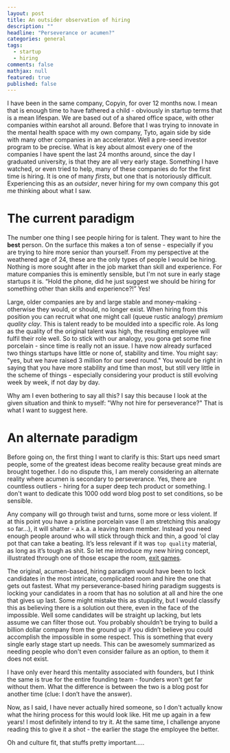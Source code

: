 ```yaml
---
layout: post
title: An outsider observation of hiring
description: ""
headline: "Perseverance or acumen?"
categories: general
tags:
  - startup
  - hiring
comments: false
mathjax: null
featured: true
published: false
---
```


I have been in the same company, Copyin, for over 12 months now. I mean that is enough time to have fathered a child - obviously in startup terms that is a mean lifespan. We are based out of a shared office space, with other companies within earshot all around. Before that I was trying to innovate in the mental health space with my own company, Tyto, again side by side with many other companies in an accelerator. Well a pre-seed investor program to be precise. What is key about almost every one of the companies I have spent the last 24 months around, since the day I graduated university, is that they are all very early stage. Something I have watched, or even tried to help, many of these companies do for the first time is hiring. It is one of many _firsts_, but one that is notoriously difficult. Experiencing this as an _outsider_, never hiring for my own company this got me thinking about what I saw.

# The current paradigm
The number one thing I see people hiring for is talent. They want to hire the **best** person. On the surface this makes a ton of sense - especially if you are trying to hire more senior than yourself. From my perspective at the weathered age of 24, these are the only types of people I would be hiring. Nothing is more sought after in the job market than skill and experience. For mature companies this is eminently sensible, but I'm not sure in early stage startups it is. “Hold the phone, did he just suggest we should be hiring for something other than skills and experience?!” Yes!

Large, older companies are by and large stable and money-making - otherwise they would, or should, no longer exist. When hiring from this position you can recruit what one might call (queue rustic analogy) _premium quality clay_. This is talent ready to be moulded into a specific role. As long as the quality of the original talent was high, the resulting employee will fulfil their role well. So to stick with our analogy, you gona get some fine porcelain - since time is really not an issue. I have now already surfaced two things startups have little or none of, stability and time. You might say: "yes, but we have raised 3 million for our seed round." You would be right in saying that you have more stability and time than most, but still very little in the scheme of things - especially considering your product is still evolving week by week, if not day by day.

Why am I even bothering to say all this? I say this because I look at the given situation and think to myself: "Why not hire for perseverance?" That is what I want to suggest here.

# An alternate paradigm
Before going on, the first thing I want to clarify is this: Start ups need smart people, some of the greatest ideas become reality because great minds are brought together. I do no dispute this, I am merely considering an alternate reality where acumen is secondary to perseverance. Yes, there are countless outliers - hiring for a super deep tech product or something. I don't want to dedicate this 1000 odd word blog post to set conditions, so be sensible.

Any company will go through twist and turns, some more or less violent. If at this point you have a pristine porcelain vase (I am stretching this analogy so far...), it will shatter - a.k.a. a leaving team member. Instead you need enough people around who will stick through thick and thin, a good ‘ol clay pot that can take a beating. It’s less relevant if it was `top quality` material, as long as it’s tough as shit. So let me introduce my new hiring concept, illustrated through one of those escape the room, [exit games](https://youtu.be/O6_eHR0YAgo?t=54s).

The original, acumen-based, hiring paradigm would have been to lock candidates in the most intricate, complicated room and hire the one that gets out fastest. What my perseverance-based hiring paradigm suggests is locking your candidates in a room that has no solution at all and hire the one that gives up last. Some might mistake this as stupidity, but I would classify this as believing there is a solution out there, even in the face of the impossible. Well some candidates will be straight up lacking, but lets assume we can filter those out. You probably shouldn’t be trying to build a billion dollar company from the ground up if you didn’t believe you could accomplish the impossible in some respect. This is something that every single early stage start up needs. This can be awesomely summarized as needing people who don't even consider failure as an option, to them it does not exist.

I have only ever heard this mentality associated with founders, but I think the same is true for the entire founding team - founders won't get far without them. What the difference is between the two is a blog post for another time (clue: I don’t have the answer).

Now, as I said, I have never actually hired someone, so I don't actually know what the hiring process for this would look like. Hit me up again in a few years! I most definitely intend to try it. At the same time, I challenge anyone reading this to give it a shot - the earlier the stage the employee the better.




Oh and culture fit, that stuffs pretty important…..
